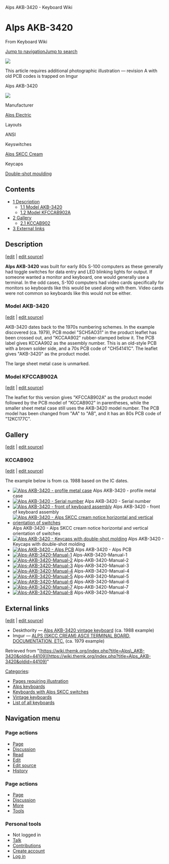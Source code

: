 Alps AKB-3420 - Keyboard Wiki

Alps AKB-3420
=============

From Keyboard Wiki 

[Jump to navigation](https://wiki.themk.org/index.php/Alps_AKB-3420#column-one)[Jump to search](https://wiki.themk.org/index.php/Alps_AKB-3420#searchInput)

![](https://wiki.themk.org/images/1/1a/Template_icon--Illustration.png)

This article requires additional photographic illustration — revision A with old PCB codes is trapped on Imgur

Alps AKB-3420

[![](https://wiki.themk.org/images/thumb/0/00/Alps_AKB-3420_-_complete.jpg/500px-Alps_AKB-3420_-_complete.jpg)](https://wiki.themk.org/index.php/File:Alps_AKB-3420_-_complete.jpg)

Manufacturer

[Alps Electric](https://wiki.themk.org/index.php/Alps_Electric "Alps Electric")

Layouts

ANSI

Keyswitches

[Alps SKCC Cream](https://wiki.themk.org/index.php/Alps_SKCC_Cream "Alps SKCC Cream")

Keycaps

[Double-shot moulding](https://wiki.themk.org/index.php/Double-shot_moulding "Double-shot moulding")

Contents
--------

*   [1  Description](https://wiki.themk.org/index.php/Alps_AKB-3420#Description)
    *   [1.1  Model AKB-3420](https://wiki.themk.org/index.php/Alps_AKB-3420#Model_AKB-3420)
    *   [1.2  Model KFCCAB902A](https://wiki.themk.org/index.php/Alps_AKB-3420#Model_KFCCAB902A)
*   [2  Gallery](https://wiki.themk.org/index.php/Alps_AKB-3420#Gallery)
    *   [2.1  KCCAB902](https://wiki.themk.org/index.php/Alps_AKB-3420#KCCAB902)
*   [3  External links](https://wiki.themk.org/index.php/Alps_AKB-3420#External_links)

Description
-----------

\[[edit](https://wiki.themk.org/index.php?title=Alps_AKB-3420&veaction=edit&section=1 "Edit section: Description") | [edit source](https://wiki.themk.org/index.php?title=Alps_AKB-3420&action=edit&section=1 "Edit section's source code: Description")\]

**Alps AKB-3420** was built for early 80s S-100 computers as these generally had toggle switches for data entry and LED blinking lights for output. If someone wanted a monitor and keyboard, one would generally use a terminal. In the odd cases, S-100 computers had video cards specifically for monitors so keyboards like this would be used along with them. Video cards were not common so keyboards like this would not be either.

### Model AKB-3420

\[[edit](https://wiki.themk.org/index.php?title=Alps_AKB-3420&veaction=edit&section=2 "Edit section: Model AKB-3420") | [edit source](https://wiki.themk.org/index.php?title=Alps_AKB-3420&action=edit&section=2 "Edit section's source code: Model AKB-3420")\]

AKB-3420 dates back to the 1970s numbering schemes. In the example discovered (ca. 1979), PCB model "SCH5AO31" in the product leaflet has been crossed out, and "KCCAA902" rubber-stamped below it. The PCB label gives KCCAA902 as the assembly number. This is an old-style PCB with a brown solder side, and a 70s PCB code of "CH54141C". The leaflet gives "AKB-3420" as the product model.

The large sheet metal case is unmarked.

### Model KFCCAB902A

\[[edit](https://wiki.themk.org/index.php?title=Alps_AKB-3420&veaction=edit&section=3 "Edit section: Model KFCCAB902A") | [edit source](https://wiki.themk.org/index.php?title=Alps_AKB-3420&action=edit&section=3 "Edit section's source code: Model KFCCAB902A")\]

The leaflet for this version gives "KFCCAB902A" as the product model followed by the PCB model of "KCCAB902" in parentheses, while the smaller sheet metal case still uses the AKB-3420 model number. The PCB model has been changed from "AA" to "AB", and it has an 80s PCB code of "12KC177C".

Gallery
-------

\[[edit](https://wiki.themk.org/index.php?title=Alps_AKB-3420&veaction=edit&section=4 "Edit section: Gallery") | [edit source](https://wiki.themk.org/index.php?title=Alps_AKB-3420&action=edit&section=4 "Edit section's source code: Gallery")\]

### KCCAB902

\[[edit](https://wiki.themk.org/index.php?title=Alps_AKB-3420&veaction=edit&section=5 "Edit section: KCCAB902") | [edit source](https://wiki.themk.org/index.php?title=Alps_AKB-3420&action=edit&section=5 "Edit section's source code: KCCAB902")\]

The example below is from ca. 1988 based on the IC dates.

*   [![Alps AKB-3420 - profile metal case](https://wiki.themk.org/images/thumb/2/26/Alps_AKB-3420_-_profile.jpg/500px-Alps_AKB-3420_-_profile.jpg)](https://wiki.themk.org/index.php/File:Alps_AKB-3420_-_profile.jpg "Alps AKB-3420 - profile metal case") Alps AKB-3420 - profile metal case 
*   [![Alps AKB-3420 - Serial number](https://wiki.themk.org/images/thumb/6/62/Alps_AKB-3420_-_serial_number.jpg/499px-Alps_AKB-3420_-_serial_number.jpg)](https://wiki.themk.org/index.php/File:Alps_AKB-3420_-_serial_number.jpg "Alps AKB-3420 - Serial number") Alps AKB-3420 - Serial number 
*   [![Alps AKB-3420 - front of keyboard assembly](https://wiki.themk.org/images/thumb/8/82/Alps_AKB-3420_-_front_of_keyboard_assembly.jpg/499px-Alps_AKB-3420_-_front_of_keyboard_assembly.jpg)](https://wiki.themk.org/index.php/File:Alps_AKB-3420_-_front_of_keyboard_assembly.jpg "Alps AKB-3420 - front of keyboard assembly") Alps AKB-3420 - front of keyboard assembly 
*   [![Alps AKB-3420 - Alps SKCC cream notice horizontal and vertical orientation of switches](https://wiki.themk.org/images/thumb/6/65/Alps_AKB-3420_-_key_caps_removed.jpg/499px-Alps_AKB-3420_-_key_caps_removed.jpg)](https://wiki.themk.org/index.php/File:Alps_AKB-3420_-_key_caps_removed.jpg "Alps AKB-3420 - Alps SKCC cream notice horizontal and vertical orientation of switches") Alps AKB-3420 - Alps SKCC cream notice horizontal and vertical orientation of switches 
*   [![Alps AKB-3420 - Keycaps with double-shot molding](https://wiki.themk.org/images/thumb/7/77/Alps_AKB-3420_-_back_of_key_caps.jpg/500px-Alps_AKB-3420_-_back_of_key_caps.jpg)](https://wiki.themk.org/index.php/File:Alps_AKB-3420_-_back_of_key_caps.jpg "Alps AKB-3420 - Keycaps with double-shot molding") Alps AKB-3420 - Keycaps with double-shot molding 
*   [![Alps AKB-3420 - Alps PCB](https://wiki.themk.org/images/thumb/f/f2/Alps_AKB-3420_-_back_of_board.jpg/500px-Alps_AKB-3420_-_back_of_board.jpg)](https://wiki.themk.org/index.php/File:Alps_AKB-3420_-_back_of_board.jpg "Alps AKB-3420 - Alps PCB") Alps AKB-3420 - Alps PCB 
*   [![Alps-AKB-3420-Manual-1](https://wiki.themk.org/images/thumb/c/c5/Alps-AKB-3420-Manual-1.jpg/289px-Alps-AKB-3420-Manual-1.jpg)](https://wiki.themk.org/index.php/File:Alps-AKB-3420-Manual-1.jpg "Alps-AKB-3420-Manual-1") Alps-AKB-3420-Manual-1 
*   [![Alps-AKB-3420-Manual-2](https://wiki.themk.org/images/thumb/1/13/Alps-AKB-3420-Manual-2.jpg/265px-Alps-AKB-3420-Manual-2.jpg)](https://wiki.themk.org/index.php/File:Alps-AKB-3420-Manual-2.jpg "Alps-AKB-3420-Manual-2") Alps-AKB-3420-Manual-2 
*   [![Alps-AKB-3420-Manual-3](https://wiki.themk.org/images/thumb/e/ea/Alps-AKB-3420-Manual-3.jpg/289px-Alps-AKB-3420-Manual-3.jpg)](https://wiki.themk.org/index.php/File:Alps-AKB-3420-Manual-3.jpg "Alps-AKB-3420-Manual-3") Alps-AKB-3420-Manual-3 
*   [![Alps-AKB-3420-Manual-4](https://wiki.themk.org/images/thumb/5/50/Alps-AKB-3420-Manual-4.jpg/289px-Alps-AKB-3420-Manual-4.jpg)](https://wiki.themk.org/index.php/File:Alps-AKB-3420-Manual-4.jpg "Alps-AKB-3420-Manual-4") Alps-AKB-3420-Manual-4 
*   [![Alps-AKB-3420-Manual-5](https://wiki.themk.org/images/thumb/0/0b/Alps-AKB-3420-Manual-5.jpg/265px-Alps-AKB-3420-Manual-5.jpg)](https://wiki.themk.org/index.php/File:Alps-AKB-3420-Manual-5.jpg "Alps-AKB-3420-Manual-5") Alps-AKB-3420-Manual-5 
*   [![Alps-AKB-3420-Manual-6](https://wiki.themk.org/images/thumb/7/7a/Alps-AKB-3420-Manual-6.jpg/289px-Alps-AKB-3420-Manual-6.jpg)](https://wiki.themk.org/index.php/File:Alps-AKB-3420-Manual-6.jpg "Alps-AKB-3420-Manual-6") Alps-AKB-3420-Manual-6 
*   [![Alps-AKB-3420-Manual-7](https://wiki.themk.org/images/thumb/b/b1/Alps-AKB-3420-Manual-7.jpg/289px-Alps-AKB-3420-Manual-7.jpg)](https://wiki.themk.org/index.php/File:Alps-AKB-3420-Manual-7.jpg "Alps-AKB-3420-Manual-7") Alps-AKB-3420-Manual-7 
*   [![Alps-AKB-3420-Manual-8](https://wiki.themk.org/images/thumb/2/2a/Alps-AKB-3420-Manual-8.jpg/289px-Alps-AKB-3420-Manual-8.jpg)](https://wiki.themk.org/index.php/File:Alps-AKB-3420-Manual-8.jpg "Alps-AKB-3420-Manual-8") Alps-AKB-3420-Manual-8 

External links
--------------

\[[edit](https://wiki.themk.org/index.php?title=Alps_AKB-3420&veaction=edit&section=6 "Edit section: External links") | [edit source](https://wiki.themk.org/index.php?title=Alps_AKB-3420&action=edit&section=6 "Edit section's source code: External links")\]

*   Deskthority — [Alps AKB-3420 vintage keyboard](http://deskthority.net/photos-f62/alps-akb-3420-vintage-keyboard-t12200.html) (ca. 1988 example)
*   Imgur — [ALPS (SKCC CREAM) ASCII TERMINAL BOARD, DOCUMENTATION, ETC.](https://imgur.com/gallery/SyO9E) (ca. 1979 example)

Retrieved from "[https://wiki.themk.org/index.php?title=Alps\_AKB-3420&oldid=44109](https://wiki.themk.org/index.php?title=Alps_AKB-3420&oldid=44109)"

[Categories](https://wiki.themk.org/index.php/Special:Categories "Special:Categories"):

*   [Pages requiring illustration](https://wiki.themk.org/index.php/Category:Pages_requiring_illustration "Category:Pages requiring illustration")
*   [Alps keyboards](https://wiki.themk.org/index.php/Category:Alps_keyboards "Category:Alps keyboards")
*   [Keyboards with Alps SKCC switches](https://wiki.themk.org/index.php/Category:Keyboards_with_Alps_SKCC_switches "Category:Keyboards with Alps SKCC switches")
*   [Vintage keyboards](https://wiki.themk.org/index.php/Category:Vintage_keyboards "Category:Vintage keyboards")
*   [List of all keyboards](https://wiki.themk.org/index.php/Category:List_of_all_keyboards "Category:List of all keyboards")

Navigation menu
---------------

### Page actions

*   [Page](https://wiki.themk.org/index.php/Alps_AKB-3420 "View the content page [c]")
*   [Discussion](https://wiki.themk.org/index.php?title=Talk:Alps_AKB-3420&action=edit&redlink=1 "Discussion about the content page (page does not exist) [t]")
*   [Read](https://wiki.themk.org/index.php/Alps_AKB-3420)
*   [Edit](https://wiki.themk.org/index.php?title=Alps_AKB-3420&veaction=edit "Edit this page [v]")
*   [Edit source](https://wiki.themk.org/index.php?title=Alps_AKB-3420&action=edit "Edit the source code of this page [e]")
*   [History](https://wiki.themk.org/index.php?title=Alps_AKB-3420&action=history "Past revisions of this page [h]")

### Page actions

*   [Page](https://wiki.themk.org/index.php/Alps_AKB-3420 "Page")
*   [Discussion](https://wiki.themk.org/index.php?title=Talk:Alps_AKB-3420&action=edit&redlink=1 " (page does not exist)")
*   [More](https://wiki.themk.org/index.php/Alps_AKB-3420#p-cactions)
*   [Tools](https://wiki.themk.org/index.php/Alps_AKB-3420#p-tb "Tools")

### Personal tools

*   Not logged in
*   [Talk](https://wiki.themk.org/index.php/Special:MyTalk "Discussion about edits from this IP address [n]")
*   [Contributions](https://wiki.themk.org/index.php/Special:MyContributions "A list of edits made from this IP address [y]")
*   [Create account](https://wiki.themk.org/index.php?title=Special:CreateAccount&returnto=Alps+AKB-3420 "You are encouraged to create an account and log in; however, it is not mandatory")
*   [Log in](https://wiki.themk.org/index.php?title=Special:UserLogin&returnto=Alps+AKB-3420 "You are encouraged to log in; however, it is not mandatory [o]")

[](https://wiki.themk.org/index.php/Main_Page) [](https://wiki.themk.org/index.php/Alps_AKB-3420#sidebar "Jump to navigation")[](https://wiki.themk.org/index.php/Alps_AKB-3420#p-personal "user tools")[](https://wiki.themk.org/index.php/Alps_AKB-3420#globalWrapper "back to top")
